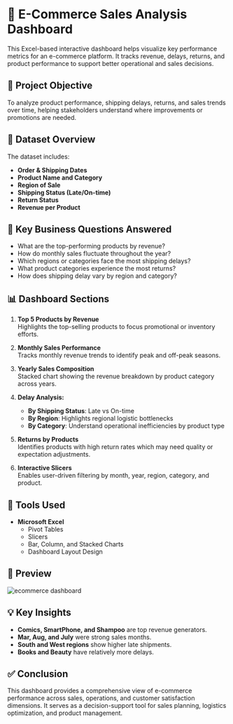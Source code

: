 # 🛒 E-Commerce Sales Analysis Dashboard

This Excel-based interactive dashboard helps visualize key performance metrics for an e-commerce platform. It tracks revenue, delays, returns, and product performance to support better operational and sales decisions.

## 🎯 Project Objective

To analyze product performance, shipping delays, returns, and sales trends over time, helping stakeholders understand where improvements or promotions are needed.

## 📂 Dataset Overview

The dataset includes:
- **Order & Shipping Dates**
- **Product Name and Category**
- **Region of Sale**
- **Shipping Status (Late/On-time)**
- **Return Status**
- **Revenue per Product**


## 📌 Key Business Questions Answered

- What are the top-performing products by revenue?
- How do monthly sales fluctuate throughout the year?
- Which regions or categories face the most shipping delays?
- What product categories experience the most returns?
- How does shipping delay vary by region and category?

## 📊 Dashboard Sections

1. **Top 5 Products by Revenue**  
   Highlights the top-selling products to focus promotional or inventory efforts.

2. **Monthly Sales Performance**  
   Tracks monthly revenue trends to identify peak and off-peak seasons.

3. **Yearly Sales Composition**  
   Stacked chart showing the revenue breakdown by product category across years.

4. **Delay Analysis:**
   - **By Shipping Status**: Late vs On-time
   - **By Region**: Highlights regional logistic bottlenecks
   - **By Category**: Understand operational inefficiencies by product type

5. **Returns by Products**  
   Identifies products with high return rates which may need quality or expectation adjustments.

6. **Interactive Slicers**  
   Enables user-driven filtering by month, year, region, category, and product.

## 🔧 Tools Used

- **Microsoft Excel**
  - Pivot Tables
  - Slicers
  - Bar, Column, and Stacked Charts
  - Dashboard Layout Design

## 📸 Preview

![ecommerce dashboard](https://github.com/user-attachments/assets/ba291c78-c948-48e1-93ad-8e5ed40ebeb0)


## 💡 Key Insights

- **Comics, SmartPhone, and Shampoo** are top revenue generators.
- **Mar, Aug, and July** were strong sales months.
- **South and West regions** show higher late shipments.
- **Books and Beauty** have relatively more delays.

## ✅ Conclusion

This dashboard provides a comprehensive view of e-commerce performance across sales, operations, and customer satisfaction dimensions. 
It serves as a decision-support tool for sales planning, logistics optimization, and product management.



